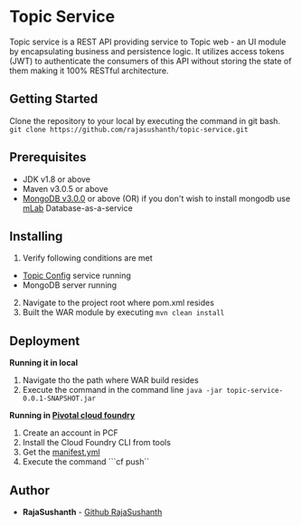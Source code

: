 # Topic Service

Topic service is a REST API providing service to Topic web - an UI module by encapsulating business and persistence logic. It utilizes access tokens (JWT) to authenticate the consumers of this API without storing the state of them making it 100% RESTful architecture.

## Getting Started

Clone the repository to your local by executing the command in git bash.
```git clone https://github.com/rajasushanth/topic-service.git```

## Prerequisites

* JDK v1.8 or above
* Maven v3.0.5 or above
* [MongoDB v3.0.0](https://www.mongodb.com/) or above (OR) if you don't wish to install mongodb use [mLab](https://mlab.com/) Database-as-a-service

## Installing

1. Verify following conditions are met
* [Topic Config](https://github.com/rajasushanth/topic-config.git) service running
* MongoDB server running
2. Navigate to the project root where pom.xml resides
3. Built the WAR module by executing ```mvn clean install```

## Deployment 
**Running it in local**

1. Navigate tho the path where WAR build resides
2. Execute the command in the command line
```java -jar topic-service-0.0.1-SNAPSHOT.jar```

**Running in [Pivotal cloud foundry](https://login.run.pivotal.io/login)**
1. Create an account in PCF
2. Install the Cloud Foundry CLI from tools
3. Get the [manifest.yml](https://github.com/rajasushanth/topic-manifest/blob/master/topic-service/manifest.yml)
4. Execute the command ```cf push``

## Author

* **RajaSushanth** - [Github RajaSushanth](https://github.com/rajasushanth)
